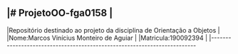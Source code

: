 |# ProjetoOO-fga0158                                                      |
--------------------------------------------------------------------------
|Repositório destinado ao projeto da disciplina de Orientação a Objetos  |
|Nome:Marcos Vinícius Monteiro de Aguiar                                 |
|Matricula:190092394                                                     |
|-------------------------------------------------------------------------

